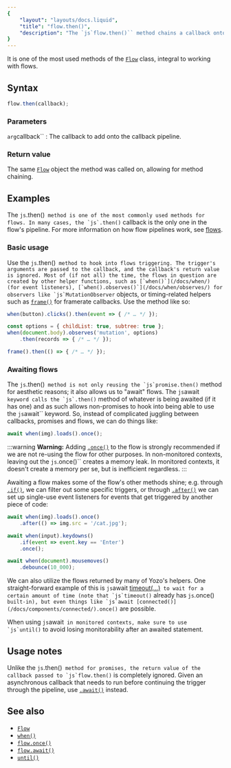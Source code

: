 ```yaml
---
{
	"layout": "layouts/docs.liquid",
	"title": "flow.then()",
	"description": "The `js`flow.then()`` method chains a callback onto a flow's pipeline. The callback fires once a trigger reaches it and continues immediately after."
}
---
```


It is one of the most used methods of the [`Flow`](/docs/flow/) class, integral to working with flows.

## Syntax

```js
flow.then(callback);
```

### Parameters

`arg`callback``
: The callback to add onto the callback pipeline.

### Return value

The same [`Flow`](/docs/flow/) object the method was called on, allowing for method chaining.

## Examples

The `js`.then()`` method is one of the most commonly used methods for flows. In many cases, the `js`.then()`` callback is the only one in the flow's pipeline. For more information on how flow pipelines work, see [flows](/docs/flow/).

### Basic usage

Use the `js`.then()`` method to hook into flows triggering. The trigger's arguments are passed to the callback, and the callback's return value is ignored. Most of (if not all) the time, the flows in question are created by other helper functions, such as [`when()`](/docs/when/) (for event listeners), [`when().observes()`](/docs/when/observes/) for observers like `js`MutationObserver`` objects, or timing-related helpers such as [`frame()`](/docs/frame) for framerate callbacks. Use the method like so:

```js
when(button).clicks().then(event => { /* … */ });

const options = { childList: true, subtree: true };
when(document.body).observes('mutation', options)
	.then(records => { /* … */ });

frame().then(() => { /* … */ });
```

### Awaiting flows

The `js`.then()`` method is not only reusing the `js`promise.then()`` method for aesthetic reasons; it also allows us to "await" flows. The `js`await`` keyword calls the `js`.then()`` method of whatever is being awaited (if it has one) and as such allows non-promises to hook into being able to use the `js`await`` keyword. So, instead of complicated juggling between callbacks, promises and flows, we can do things like:

```js
await when(img).loads().once();
```

:::warning
**Warning:** Adding [`.once()`](/docs/flow/once/) to the flow is strongly recommended if we are not re-using the flow for other purposes. In non-monitored contexts, leaving out the `js`.once()`` creates a memory leak. In monitored contexts, it doesn't create a memory per se, but is inefficient regardless.
:::

Awaiting a flow makes some of the flow's other methods shine; e.g. through [`.if()`](/docs/flow/if/), we can filter out some specific triggers, or through [`.after()`](/docs/flow/after/) we can set up single-use event listeners for events that get triggered by another piece of code:

```js
await when(img).loads().once()
	.after(() => img.src = '/cat.jpg');

await when(input).keydowns()
	.if(event => event.key == 'Enter')
	.once();

await when(document).mousemoves()
	.debounce(10_000);
```

We can also utilize the flows returned by many of Yozo's helpers. One straight-forward example of this is `js`await [timeout(…)](/docs/timeout/)`` to wait for a certain amount of time (note that `js`timeout()`` already has `js`.once()`` built-in), but even things like `js`await [connected()](/docs/components/connected/).once()`` are possible.

When using `js`await`` in monitored contexts, make sure to use `js`until()`` to avoid losing monitorability after an awaited statement.

## Usage notes

Unlike the `js`.then()`` method for promises, the return value of the callback passed to `js`flow.then()`` is completely ignored. Given an asynchronous callback that needs to run before continuing the trigger through the pipeline, use [`.await()`](/docs/flow/await/) instead.

## See also

- [`Flow`](/docs/flow/)
- [`when()`](/docs/when/)
- [`flow.once()`](/docs/flow/once/)
- [`flow.await()`](/docs/flow/await/)
- [`until()`](/docs/monitor/until/)
